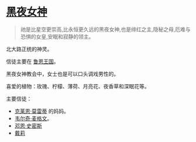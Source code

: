 # [黑夜女神](../神明/黑夜女神.md)

> 祂是比星空更崇高,比永恒更久远的黑夜女神,也是绯红之主,隐秘之母,厄难与恐惧的女皇,安眠和寂静的领主。

北大路正统的神灵。

信徒主要在 [鲁恩王国](../国家/鲁恩王国.md)。

黑夜女神教会中，女士也是可以口头调戏男性的。

喜爱的植物：玫瑰、柠檬、薄荷、月亮花、夜香草和深眠花等。

主要信徒：
+ [克莱恩·莫雷蒂](../主角身份/克莱恩·莫雷蒂.md) 的妈妈。
+ [韦尔奇·麦格文](../龙套/韦尔奇·麦格文.md)。
+ [邓恩·史密斯](../人物/邓恩·史密斯.md)
+ [戴莉](../人物/戴莉.md)

